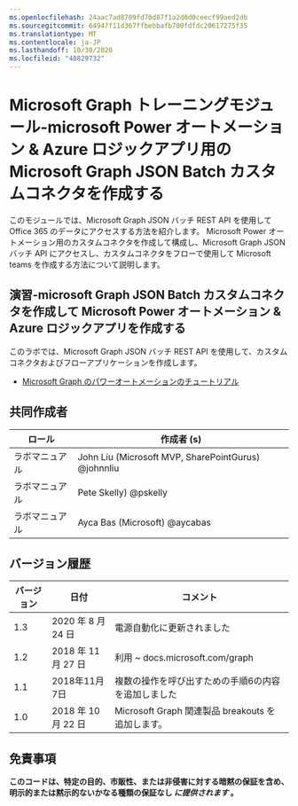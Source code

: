 ```yaml
---
ms.openlocfilehash: 24aac7ad8709fd70d87f1a2d0d0ceecf99aed2db
ms.sourcegitcommit: 64947f11d367ffbebbafb700fdfdc20617275f35
ms.translationtype: MT
ms.contentlocale: ja-JP
ms.lasthandoff: 10/30/2020
ms.locfileid: "48829732"
---
```

# <a name="microsoft-graph-training-module---create-a-microsoft-graph-json-batch-custom-connector-for-microsoft-power-automate--azure-logic-apps"></a>Microsoft Graph トレーニングモジュール-microsoft Power オートメーション & Azure ロジックアプリ用の Microsoft Graph JSON Batch カスタムコネクタを作成する

このモジュールでは、Microsoft Graph JSON バッチ REST API を使用して Office 365 のデータにアクセスする方法を紹介します。 Microsoft Power オートメーション用のカスタムコネクタを作成して構成し、Microsoft Graph JSON バッチ API にアクセスし、カスタムコネクタをフローで使用して Microsoft teams を作成する方法について説明します。

## <a name="lab---create-a-microsoft-graph-json-batch-custom-connector-for-microsoft-power-automate--azure-logic-apps"></a>演習-microsoft Graph JSON Batch カスタムコネクタを作成して Microsoft Power オートメーション & Azure ロジックアプリを作成する

このラボでは、Microsoft Graph JSON バッチ REST API を使用して、カスタムコネクタおよびフローアプリケーションを作成します。

- [Microsoft Graph のパワーオートメーションのチュートリアル](https://docs.microsoft.com/graph/tutorials/powerautomate)

## <a name="contributors"></a>共同作成者

| ロール       | 作成者 (s)                                            |
|-------------|------------------------------------------------------|
| ラボマニュアル | John Liu (Microsoft MVP, SharePointGurus) @johnnliu  |
| ラボマニュアル | Pete Skelly) @pskelly                     |
| ラボマニュアル | Ayca Bas (Microsoft) @aycabas                        |

## <a name="version-history"></a>バージョン履歴

| バージョン | 日付              | コメント                                             |
|---------|-------------------|------------------------------------------------------|
| 1.3     | 2020 年 8 月 24 日   | 電源自動化に更新されました                            |
| 1.2     | 2018 年 11 月 27 日 | 利用 ~ docs.microsoft.com/graph                |
| 1.1     | 2018年11月7日 | 複数の操作を呼び出すための手順6の内容を追加しました |
| 1.0     | 2018 年 10 月 22 日  | Microsoft Graph 関連製品 breakouts を追加します。       |

## <a name="disclaimer"></a>免責事項

**このコードは、特定の目的、市販性、または非侵害に対する暗黙の保証を含め、明示的または黙示的ないかなる種類の保証なし *に提供されます* 。**
